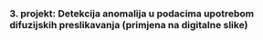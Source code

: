 ### 3. projekt: Detekcija anomalija u podacima upotrebom difuzijskih preslikavanja (primjena na digitalne slike)




